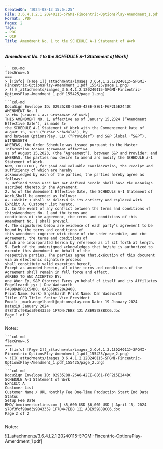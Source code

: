 ```yaml
---
CreatedOn: '2024-08-13 15:54:25'
File: 3.6.4.1.2.1 20240115-SPGMI-Fincentric-OptionsPlay-Amendment_1.pdf
Format: .PDF
Pages: 2
Tags:
- PDF
- OCR
Title: Amendment No. 1 to the SCHEDULE A-1 Statement of Work
---
```


##### Amendment No. 1 to the SCHEDULE A-1 Statement of Work]

  
````col
```col-md
flexGrow=.5
===
> [!info] [Page 1](_attachments/images_3.6.4.1.2.120240115-SPGMI-Fincentric-OptionsPlay-Amendment_1.pdf_155425/page_1.png)
> ![](_attachments/images_3.6.4.1.2.120240115-SPGMI-Fincentric-OptionsPlay-Amendment_1.pdf_155425/page_1.png)
```  
```col-md
DocuSign Envelope ID: 02935288-26A8-42EE-8E61-F6F215E244DC  
AMENDMENT No. 1
To the [SCHEDULE A-1 Statement of Work]  
THIS AMENDMENT NO. 1, effective as of January 15,2024 (“Amendment Effective Date’), is made to
the SCHEDULE A-1 Statement of Work with the Commencement Date of August 15, 2023 (“Order Schedule’), by
and between OptionsPlay, LLC (“Provider”) and S&P Global (“S&P”).  
WITNESSETH  
WHEREAS, the Order Schedule was issued pursuant to the Master Information Access Agreement effective
as of August 15,2023, (the “Agreement”), between S&P and Provider; and  
WHEREAS, the parties now desire to amend and modify the SCHEDULE A-1 Statement of Work.  
NOW, THEREFORE, for good and valuable consideration, the receipt and sufficiency of which are hereby
acknowledged by each of the parties, the parties hereby agree as follows:  
1. Defined terms used but not defined herein shall have the meanings ascribed thereto.in the Agreement.  
2. As of the Amendment Effective Date, the SCHEDULE A-1 Statement of Work,Shall be amended as follows:
a. Exhibit 1 shall be deleted in its entirety and replaced with Exhibit A, Customer List hereto.  
3. In the event of any conflict between the terms and conditions of thisyAmendment No. 1 and the terms and
conditions of the Agreement, the terms and conditions of this Amendment No. | shall prevail.  
4. The signatures below are evidence of each party’s agreement to be bound by the terms and conditions of
this Amendment together with those of the Order Schedule, and the Agreement, the terms and conditions of
which are incorporated herein by reference as if s¢t forth at length.  
5. Each of the undersigned acknowledges that he/she is authorized to execute this Amendment on behalf of the
respective parties. The parties agree that.¢xécution of this document via an electronic signature process
shall constitute valid execution hereof,  
Except as amended herein, all other terms and conditions of the Agreement shall remain in full force and effect.  
AGREED TO AND ACCEPTED BY:  
one Wher Ey, S&P Gtorrest Fares yn behalf of itself and its Affiliates
Engelleardt py: | Daw Wadsworth
F4BOBADF81C54D0. 8A586B0928AB408.
Print Name: Mark) Engelhardt Print Name: Dan Wadsworth
Title: CEO Title: Senior Vice President
Email: _mark.engelhardt@optionsplay.com Date: 19 January 2024  
Datex19 January 2024  
$78f3fcf98ad3$9B43359 1F7D447EB8 121 ABE95988BCC6.doc
Page 1 of 2  
```
````
Notes:    
````col
```col-md
flexGrow=.5
===
> [!info] [Page 2](_attachments/images_3.6.4.1.2.120240115-SPGMI-Fincentric-OptionsPlay-Amendment_1.pdf_155425/page_2.png)
> ![](_attachments/images_3.6.4.1.2.120240115-SPGMI-Fincentric-OptionsPlay-Amendment_1.pdf_155425/page_2.png)
```  
```col-md
DocuSign Envelope ID: 02935288-26A8-42EE-8E61-F6F215E244DC  
SCHEDULE A-1 Statement of Work  
Exhibit A
Customer List  
Customer Name / URL Monthly Fee One-Time Production Start End Date Status
Setup Fee Date
BMO/ bmoinvestorline.com | $5,600 USD $6,000 USD | April 15, 2024  
$78f3fcf98ad3$9B43359 1F7D447EB8 121 ABE95988BCC6.doc  
Page 2 of 2  
```
````
Notes:  


![[_attachments/3.6.4.1.2.1 20240115-SPGMI-Fincentric-OptionsPlay-Amendment_1.pdf]
